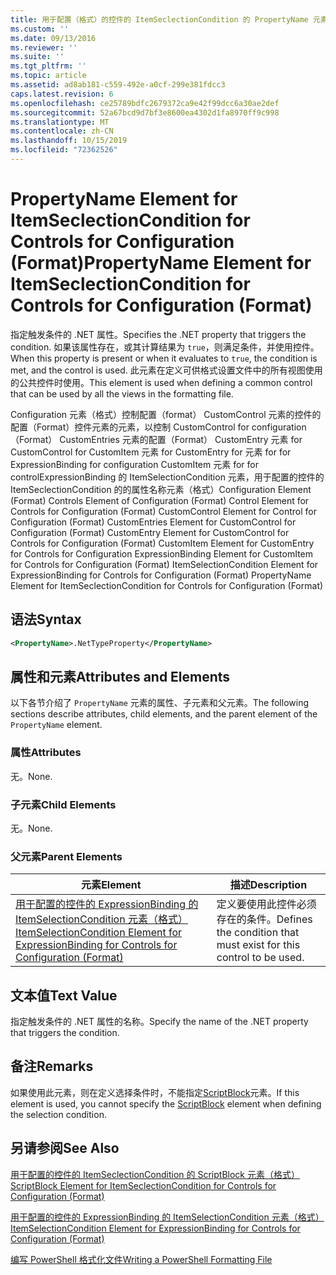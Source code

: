 ```yaml
---
title: 用于配置（格式）的控件的 ItemSeclectionCondition 的 PropertyName 元素 |Microsoft Docs
ms.custom: ''
ms.date: 09/13/2016
ms.reviewer: ''
ms.suite: ''
ms.tgt_pltfrm: ''
ms.topic: article
ms.assetid: ad8ab181-c559-492e-a0cf-299e381fdcc3
caps.latest.revision: 6
ms.openlocfilehash: ce25789bdfc2679372ca9e42f99dcc6a30ae2def
ms.sourcegitcommit: 52a67bcd9d7bf3e8600ea4302d1fa8970ff9c998
ms.translationtype: MT
ms.contentlocale: zh-CN
ms.lasthandoff: 10/15/2019
ms.locfileid: "72362526"
---
```

# <a name="propertyname-element-for-itemseclectioncondition-for-controls-for-configuration-format"></a><span data-ttu-id="f2494-102">PropertyName Element for ItemSeclectionCondition for Controls for Configuration (Format)</span><span class="sxs-lookup"><span data-stu-id="f2494-102">PropertyName Element for ItemSeclectionCondition for Controls for Configuration (Format)</span></span>

<span data-ttu-id="f2494-103">指定触发条件的 .NET 属性。</span><span class="sxs-lookup"><span data-stu-id="f2494-103">Specifies the .NET property that triggers the condition.</span></span> <span data-ttu-id="f2494-104">如果该属性存在，或其计算结果为 `true`，则满足条件，并使用控件。</span><span class="sxs-lookup"><span data-stu-id="f2494-104">When this property is present or when it evaluates to `true`, the condition is met, and the control is used.</span></span> <span data-ttu-id="f2494-105">此元素在定义可供格式设置文件中的所有视图使用的公共控件时使用。</span><span class="sxs-lookup"><span data-stu-id="f2494-105">This element is used when defining a common control that can be used by all the views in the formatting file.</span></span>

<span data-ttu-id="f2494-106">Configuration 元素（格式）控制配置（format） CustomControl 元素的控件的配置（Format）控件元素的元素，以控制 CustomControl for configuration （Format） CustomEntries 元素的配置（Format） CustomEntry 元素 for CustomControl for CustomItem 元素 for CustomEntry for 元素 for for ExpressionBinding for configuration CustomItem 元素 for for controlExpressionBinding 的 ItemSelectionCondition 元素，用于配置的控件的 ItemSeclectionCondition 的的属性名称元素（格式）</span><span class="sxs-lookup"><span data-stu-id="f2494-106">Configuration Element (Format) Controls Element of Configuration (Format) Control Element for Controls for Configuration (Format) CustomControl Element for Control for Configuration (Format) CustomEntries Element for CustomControl for Configuration (Format) CustomEntry Element for CustomControl for Controls for Configuration (Format) CustomItem Element for CustomEntry for Controls for Configuration ExpressionBinding Element for CustomItem for Controls for Configuration (Format) ItemSelectionCondition Element for ExpressionBinding for Controls for Configuration (Format) PropertyName Element for ItemSeclectionCondition for Controls for Configuration (Format)</span></span>

## <a name="syntax"></a><span data-ttu-id="f2494-107">语法</span><span class="sxs-lookup"><span data-stu-id="f2494-107">Syntax</span></span>

```xml
<PropertyName>.NetTypeProperty</PropertyName>
```

## <a name="attributes-and-elements"></a><span data-ttu-id="f2494-108">属性和元素</span><span class="sxs-lookup"><span data-stu-id="f2494-108">Attributes and Elements</span></span>

<span data-ttu-id="f2494-109">以下各节介绍了 `PropertyName` 元素的属性、子元素和父元素。</span><span class="sxs-lookup"><span data-stu-id="f2494-109">The following sections describe attributes, child elements, and the parent element of the `PropertyName` element.</span></span>

### <a name="attributes"></a><span data-ttu-id="f2494-110">属性</span><span class="sxs-lookup"><span data-stu-id="f2494-110">Attributes</span></span>

<span data-ttu-id="f2494-111">无。</span><span class="sxs-lookup"><span data-stu-id="f2494-111">None.</span></span>

### <a name="child-elements"></a><span data-ttu-id="f2494-112">子元素</span><span class="sxs-lookup"><span data-stu-id="f2494-112">Child Elements</span></span>

<span data-ttu-id="f2494-113">无。</span><span class="sxs-lookup"><span data-stu-id="f2494-113">None.</span></span>

### <a name="parent-elements"></a><span data-ttu-id="f2494-114">父元素</span><span class="sxs-lookup"><span data-stu-id="f2494-114">Parent Elements</span></span>

|<span data-ttu-id="f2494-115">元素</span><span class="sxs-lookup"><span data-stu-id="f2494-115">Element</span></span>|<span data-ttu-id="f2494-116">描述</span><span class="sxs-lookup"><span data-stu-id="f2494-116">Description</span></span>|
|-------------|-----------------|
|[<span data-ttu-id="f2494-117">用于配置的控件的 ExpressionBinding 的 ItemSelectionCondition 元素（格式）</span><span class="sxs-lookup"><span data-stu-id="f2494-117">ItemSelectionCondition Element for ExpressionBinding for Controls for Configuration (Format)</span></span>](./itemselectioncondition-element-for-expressionbinding-for-controls-for-configuration-format.md)|<span data-ttu-id="f2494-118">定义要使用此控件必须存在的条件。</span><span class="sxs-lookup"><span data-stu-id="f2494-118">Defines the condition that must exist for this control to be used.</span></span>|

## <a name="text-value"></a><span data-ttu-id="f2494-119">文本值</span><span class="sxs-lookup"><span data-stu-id="f2494-119">Text Value</span></span>

<span data-ttu-id="f2494-120">指定触发条件的 .NET 属性的名称。</span><span class="sxs-lookup"><span data-stu-id="f2494-120">Specify the name of the .NET property that triggers the condition.</span></span>

## <a name="remarks"></a><span data-ttu-id="f2494-121">备注</span><span class="sxs-lookup"><span data-stu-id="f2494-121">Remarks</span></span>

<span data-ttu-id="f2494-122">如果使用此元素，则在定义选择条件时，不能指定[ScriptBlock](./scriptblock-element-for-itemseclectioncondition-for-controls-for-configuration-format.md)元素。</span><span class="sxs-lookup"><span data-stu-id="f2494-122">If this element is used, you cannot specify the [ScriptBlock](./scriptblock-element-for-itemseclectioncondition-for-controls-for-configuration-format.md) element when defining the selection condition.</span></span>

## <a name="see-also"></a><span data-ttu-id="f2494-123">另请参阅</span><span class="sxs-lookup"><span data-stu-id="f2494-123">See Also</span></span>

[<span data-ttu-id="f2494-124">用于配置的控件的 ItemSeclectionCondition 的 ScriptBlock 元素（格式）</span><span class="sxs-lookup"><span data-stu-id="f2494-124">ScriptBlock Element for ItemSeclectionCondition for Controls for Configuration (Format)</span></span>](./scriptblock-element-for-itemseclectioncondition-for-controls-for-configuration-format.md)

[<span data-ttu-id="f2494-125">用于配置的控件的 ExpressionBinding 的 ItemSelectionCondition 元素（格式）</span><span class="sxs-lookup"><span data-stu-id="f2494-125">ItemSelectionCondition Element for ExpressionBinding for Controls for Configuration (Format)</span></span>](./itemselectioncondition-element-for-expressionbinding-for-controls-for-configuration-format.md)

[<span data-ttu-id="f2494-126">编写 PowerShell 格式化文件</span><span class="sxs-lookup"><span data-stu-id="f2494-126">Writing a PowerShell Formatting File</span></span>](./writing-a-powershell-formatting-file.md)

